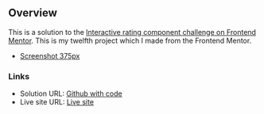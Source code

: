 ## Overview

This is a solution to the [Interactive rating component challenge on Frontend Mentor](https://www.frontendmentor.io/challenges/interactive-rating-component-koxpeBUmI). This is my twelfth project which I made from the Frontend Mentor.

- [Screenshot 375px](./screenshot-375px.jpg)
<!-- - [Screenshot 1440px](./screenshot-1440px.jpg) -->

### Links

- Solution URL: [Github with code](https://github.com/konradbaczyk/Interactive-rating-component)
- Live site URL: [Live site](https://konradbaczyk.github.io/Interactive-rating-component/)
